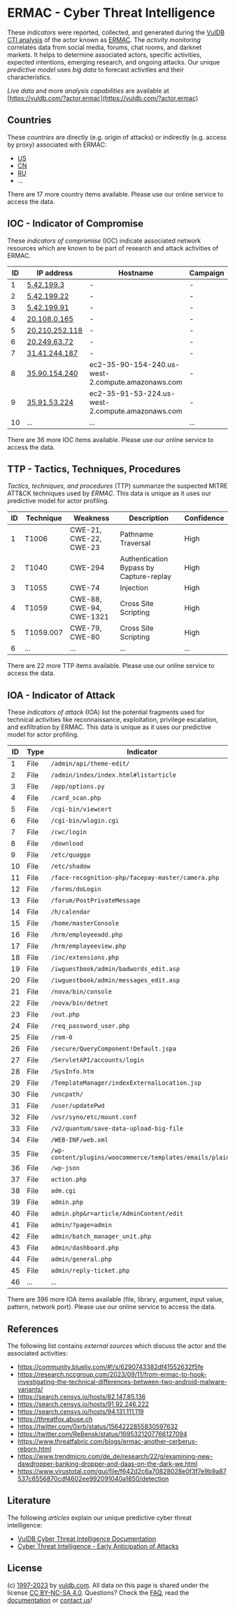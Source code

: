# ERMAC - Cyber Threat Intelligence

These _indicators_ were reported, collected, and generated during the [VulDB CTI analysis](https://vuldb.com/?kb.cti) of the actor known as [ERMAC](https://vuldb.com/?actor.ermac). The _activity monitoring_ correlates data from social media, forums, chat rooms, and darknet markets. It helps to determine associated actors, specific activities, expected intentions, emerging research, and ongoing attacks. Our unique _predictive model_ uses _big data_ to forecast activities and their characteristics.

_Live data_ and more _analysis capabilities_ are available at [https://vuldb.com/?actor.ermac](https://vuldb.com/?actor.ermac)

## Countries

These _countries_ are directly (e.g. origin of attacks) or indirectly (e.g. access by proxy) associated with ERMAC:

* [US](https://vuldb.com/?country.us)
* [CN](https://vuldb.com/?country.cn)
* [RU](https://vuldb.com/?country.ru)
* ...

There are 17 more country items available. Please use our online service to access the data.

## IOC - Indicator of Compromise

These _indicators of compromise_ (IOC) indicate associated network resources which are known to be part of research and attack activities of ERMAC.

ID | IP address | Hostname | Campaign | Confidence
-- | ---------- | -------- | -------- | ----------
1 | [5.42.199.3](https://vuldb.com/?ip.5.42.199.3) | - | - | High
2 | [5.42.199.22](https://vuldb.com/?ip.5.42.199.22) | - | - | High
3 | [5.42.199.91](https://vuldb.com/?ip.5.42.199.91) | - | - | High
4 | [20.108.0.165](https://vuldb.com/?ip.20.108.0.165) | - | - | High
5 | [20.210.252.118](https://vuldb.com/?ip.20.210.252.118) | - | - | High
6 | [20.249.63.72](https://vuldb.com/?ip.20.249.63.72) | - | - | High
7 | [31.41.244.187](https://vuldb.com/?ip.31.41.244.187) | - | - | High
8 | [35.90.154.240](https://vuldb.com/?ip.35.90.154.240) | ec2-35-90-154-240.us-west-2.compute.amazonaws.com | - | Medium
9 | [35.91.53.224](https://vuldb.com/?ip.35.91.53.224) | ec2-35-91-53-224.us-west-2.compute.amazonaws.com | - | Medium
10 | ... | ... | ... | ...

There are 36 more IOC items available. Please use our online service to access the data.

## TTP - Tactics, Techniques, Procedures

_Tactics, techniques, and procedures_ (TTP) summarize the suspected MITRE ATT&CK techniques used by _ERMAC_. This data is unique as it uses our predictive model for actor profiling.

ID | Technique | Weakness | Description | Confidence
-- | --------- | -------- | ----------- | ----------
1 | T1006 | CWE-21, CWE-22, CWE-23 | Pathname Traversal | High
2 | T1040 | CWE-294 | Authentication Bypass by Capture-replay | High
3 | T1055 | CWE-74 | Injection | High
4 | T1059 | CWE-88, CWE-94, CWE-1321 | Cross Site Scripting | High
5 | T1059.007 | CWE-79, CWE-80 | Cross Site Scripting | High
6 | ... | ... | ... | ...

There are 22 more TTP items available. Please use our online service to access the data.

## IOA - Indicator of Attack

These _indicators of attack_ (IOA) list the potential fragments used for technical activities like reconnaissance, exploitation, privilege escalation, and exfiltration by ERMAC. This data is unique as it uses our predictive model for actor profiling.

ID | Type | Indicator | Confidence
-- | ---- | --------- | ----------
1 | File | `/admin/api/theme-edit/` | High
2 | File | `/admin/index/index.html#listarticle` | High
3 | File | `/app/options.py` | High
4 | File | `/card_scan.php` | High
5 | File | `/cgi-bin/viewcert` | High
6 | File | `/cgi-bin/wlogin.cgi` | High
7 | File | `/cwc/login` | Medium
8 | File | `/download` | Medium
9 | File | `/etc/quagga` | Medium
10 | File | `/etc/shadow` | Medium
11 | File | `/face-recognition-php/facepay-master/camera.php` | High
12 | File | `/forms/doLogin` | High
13 | File | `/forum/PostPrivateMessage` | High
14 | File | `/h/calendar` | Medium
15 | File | `/home/masterConsole` | High
16 | File | `/hrm/employeeadd.php` | High
17 | File | `/hrm/employeeview.php` | High
18 | File | `/inc/extensions.php` | High
19 | File | `/iwguestbook/admin/badwords_edit.asp` | High
20 | File | `/iwguestbook/admin/messages_edit.asp` | High
21 | File | `/nova/bin/console` | High
22 | File | `/nova/bin/detnet` | High
23 | File | `/out.php` | Medium
24 | File | `/req_password_user.php` | High
25 | File | `/rom-0` | Low
26 | File | `/secure/QueryComponent!Default.jspa` | High
27 | File | `/ServletAPI/accounts/login` | High
28 | File | `/SysInfo.htm` | Medium
29 | File | `/TemplateManager/indexExternalLocation.jsp` | High
30 | File | `/uncpath/` | Medium
31 | File | `/user/updatePwd` | High
32 | File | `/usr/syno/etc/mount.conf` | High
33 | File | `/v2/quantum/save-data-upload-big-file` | High
34 | File | `/WEB-INF/web.xml` | High
35 | File | `/wp-content/plugins/woocommerce/templates/emails/plain/` | High
36 | File | `/wp-json` | Medium
37 | File | `action.php` | Medium
38 | File | `adm.cgi` | Low
39 | File | `admin.php` | Medium
40 | File | `admin.php&r=article/AdminContent/edit` | High
41 | File | `admin/?page=admin` | High
42 | File | `admin/batch_manager_unit.php` | High
43 | File | `admin/dashboard.php` | High
44 | File | `admin/general.php` | High
45 | File | `admin/reply-ticket.php` | High
46 | ... | ... | ...

There are 396 more IOA items available (file, library, argument, input value, pattern, network port). Please use our online service to access the data.

## References

The following list contains _external sources_ which discuss the actor and the associated activities:

* https://community.blueliv.com/#!/s/6290743382df41552632f5fe
* https://research.nccgroup.com/2023/09/11/from-ermac-to-hook-investigating-the-technical-differences-between-two-android-malware-variants/
* https://search.censys.io/hosts/82.147.85.136
* https://search.censys.io/hosts/91.92.246.222
* https://search.censys.io/hosts/94.131.111.119
* https://threatfox.abuse.ch
* https://twitter.com/0xrb/status/1564222855830597632
* https://twitter.com/ReBensk/status/1695321207766127094
* https://www.threatfabric.com/blogs/ermac-another-cerberus-reborn.html
* https://www.trendmicro.com/de_de/research/22/g/examining-new-dawdropper-banking-dropper-and-daas-on-the-dark-we.html
* https://www.virustotal.com/gui/file/f642d2c6a70828028e0f3f7e9b9a87537c6556870cdf4602ee992091040a1850/detection

## Literature

The following _articles_ explain our unique predictive cyber threat intelligence:

* [VulDB Cyber Threat Intelligence Documentation](https://vuldb.com/?kb.cti)
* [Cyber Threat Intelligence - Early Anticipation of Attacks](https://www.scip.ch/en/?labs.20201022)

## License

(c) [1997-2023](https://vuldb.com/?kb.changelog) by [vuldb.com](https://vuldb.com/?kb.about). All data on this page is shared under the license [CC BY-NC-SA 4.0](https://creativecommons.org/licenses/by-nc-sa/4.0/). Questions? Check the [FAQ](https://vuldb.com/?kb.faq), read the [documentation](https://vuldb.com/?kb) or [contact us](https://vuldb.com/?contact)!
